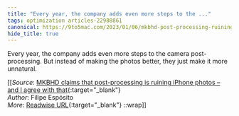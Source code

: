 ```yaml
---
title: "Every year, the company adds even more steps to the ..."
tags: optimization articles-22988861
canonical: https://9to5mac.com/2023/01/06/mkbhd-post-processing-ruining-iphone-photos/
hide_title: true
---
```


Every year, the company adds even more steps to the camera post-processing. But instead of making the photos better, they just make it more unnatural.


[[_Source_: [MKBHD claims that post-processing is ruining iPhone photos – and I agree with that](https://9to5mac.com/2023/01/06/mkbhd-post-processing-ruining-iphone-photos/){:target="_blank"}<br>
_Author_: Filipe Espósito<br>
_More_: [Readwise URL](https://readwise.io/open/451428323){:target="_blank"}
::wrap]]